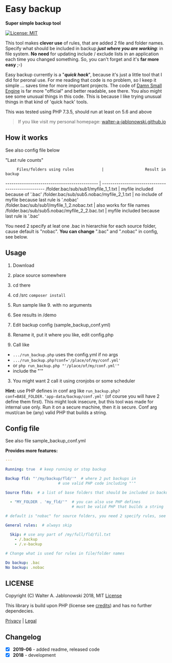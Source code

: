# Easy backup

**Super simple backup tool**

[![License: MIT](https://img.shields.io/badge/License-MIT-yellow.svg)](https://opensource.org/licenses/MIT)

This tool makes **clever use** of rules, that are added 2 file and folder names. Specify what should be included in backup ***just where you are working***: in file system. **No need** for updating include / exclude lists in an application each time you changed something. So, you can't forget and it's **far more easy** ;-)

Easy backup currently is a "***quick hack***", because it's just a little tool that I did for peronal use. For me reading that code is no problem, so I keep it simple ... saves time for more important projects. The code of [Damn Small Engine](https://github.com/walter-a-jablonowski/damn-small-engine) is far more "official" and better readable, see there. You also might see some unusual things in this code. This is because I like trying unusual things in that kind of 'quick hack' tools.

This was tested using PHP 7.3.5, should run at least on 5.6 and above


> If you like visit my personal homepage: [walter-a-jablonowski.github.io](https://walter-a-jablonowski.github.io)


## How it works

See also config file below

"Last rule counts"

         Files/folders using rules            |                  Result in backup
--------------------------------------------- | --------------------------------------------------
/folder.bac/sub/sub1/myfile_1_1.txt           | myfile included because of '.bac'
/folder.bac/sub/sub5.nobac/myfile_2_1.txt     | no include of myfile because last rule is '.nobac'
/folder.bac/sub/sub1/myfile_1_2.nobac.txt     | also works for file names
/folder.bac/sub/sub5.nobac/myfile_2_2.bac.txt | myfile included because last rule is '.bac'

You need 2 specify at leat one .bac in hierarchie for each source folder, cause default is "nobac". **You can change** ".bac" and ".nobac" in config, see below.


## Usage

1. Download
2. place source somewhere
3. cd there
4. cd /src `composer install`
5. Run sample like 9. with no arguments
6. See results in /demo

7. Edit backup config (sample_backup_conf.yml)
8. Rename it, put it where you like, edit config.php
9. Call like

  * `.../run_backup.php` uses the config.yml if no args
  * `.../run_backup.php?conf='/place/of/my/conf.yml'`
  * or `php run_backup.php "'/place/of/my/conf.yml'"`
  * include the "'"

3. You might want 2 call it using cronjobs or some scheduler

**Hint:** use PHP defines in conf arg like `run_backup.php?conf=BASE_FOLDER.'app-data/backup/conf.yml'`
(of course you will have 2 define them first). This might look insecure, but this tool was made for
internal use only. Run it on a secure machine, then it *is* secure. Conf arg must/can be (any) valid
PHP that builds a string.


## Config file

See also file sample_backup_conf.yml

**Provides more features:**

```yaml
---

Running: true  # keep running or stop backup

Backup fld: "'/my/backup/fld/'"  # where 2 put backups in
                       # use valid PHP code including "'"

Source flds:  # a list of base folders that should be included in backup

  - "MY_FOLDER . 'my_fld/'"  # you can also use PHP defines
                             # must be valid PHP that builds a string
  
# default is "nobac" for source folders, you need 2 specify rules, see readme

General rules:  # always skip

  Skip: # use any part of /my/full/fld/fil.txt
    - /.backup
    - /.v-backup

# Change what is used for rules in file/folder names

Do backup: .bac
No backup: .nobac
```


## LICENSE

Copyright (C) Walter A. Jablonowski 2018, MIT [License](LICENSE)

This library is build upon PHP (license see [credits](credits.md)) and has no further dependecies.


[Privacy](https://walter-a-jablonowski.github.io/privacy.html) | [Legal](https://walter-a-jablonowski.github.io/imprint.html)


## Changelog

* [x] **2019-06** - added readme, released code
* [x] **2018** - development
